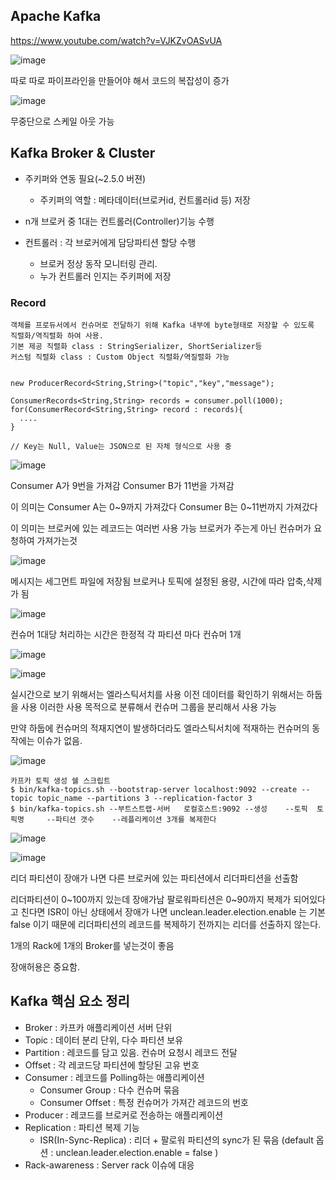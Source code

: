 ## Apache Kafka

https://www.youtube.com/watch?v=VJKZvOASvUA

![image](https://user-images.githubusercontent.com/58055835/161549778-62459d5b-e1d2-455b-bc9f-9ada043e4bea.png)

따로 따로 파이프라인을 만들어야 해서 코드의 복잡성이 증가


![image](https://user-images.githubusercontent.com/58055835/161549746-49c92f24-ebb1-44b9-ac4a-dded3fc1eab9.png)

무중단으로 스케일 아웃 가능


## Kafka Broker & Cluster

* 주키퍼와 연동 필요(~2.5.0 버젼)
  * 주키퍼의 역할 : 메타데이터(브로커id, 컨트롤러id 등) 저장
* n개 브로커 중 1대는 컨트롤러(Controller)기능 수행

* 컨트롤러 : 각 브로커에게 담당파티션 할당 수행
  * 브로커 정상 동작 모니터링 관리.
  * 누가 컨트롤러 인지는 주키퍼에 저장

### Record
```
객체를 프로듀서에서 컨슈머로 전달하기 위해 Kafka 내부에 byte형태로 저장할 수 있도록 직렬화/역직렬화 하여 사용.
기본 제공 직렬화 class : StringSerializer, ShortSerializer등
커스텀 직렬화 class : Custom Object 직렬화/역질렬화 가능


new ProducerRecord<String,String>("topic","key","message");

ConsumerRecords<String,String> records = consumer.poll(1000);
for(ConsumerRecord<String,String> record : records){
  ....
}

// Key는 Null, Value는 JSON으로 된 자체 형식으로 사용 중

```
![image](https://user-images.githubusercontent.com/58055835/161551827-ca073b8c-74b5-44d0-80cc-ac4ebfcc76e7.png)

Consumer A가 9번을 가져감
Consumer B가 11번을 가져감

이 의미는
Consumer A는 0~9까지 가져갔다
Consumer B는 0~11번까지 가져갔다

이 의미는
브로커에 있는 레코드는 여러번 사용 가능
브로커가 주는게 아닌 컨슈머가 요청하여 가져가는것

![image](https://user-images.githubusercontent.com/58055835/161552417-f61665fc-409d-487a-aa9d-2d94d095e3f1.png)

메시지는 세그먼트 파일에 저장됨
브로커나 토픽에 설정된 용량, 시간에 따라 압축,삭제가 됨

![image](https://user-images.githubusercontent.com/58055835/161552662-23296e92-e52f-4981-b022-b7d04006e886.png)

컨슈머 1대당 처리하는 시간은 한정적
각 파티션 마다 컨슈머 1개 

![image](https://user-images.githubusercontent.com/58055835/161553102-501258a8-c0d5-457a-853c-7f85b4fe61fd.png)

![image](https://user-images.githubusercontent.com/58055835/161553238-d3d8d80f-3e46-4d37-81c5-7493624aef4d.png)

실시간으로 보기 위해서는 엘라스틱서치를 사용
이전 데이터를 확인하기 위해서는 하둡을 사용
이러한 사용 목적으로 분류해서 컨슈머 그룹을 분리해서 사용 가능

만약 하둡에 컨슈머의 적재지연이 발생하더라도
엘라스틱서치에 적재하는 컨슈머의 동작에는 이슈가 없음.


![image](https://user-images.githubusercontent.com/58055835/161553573-8fefaed8-eda1-4c1c-8c7c-992034e509ac.png)


```
카프카 토픽 생성 쉘 스크립트
$ bin/kafka-topics.sh --bootstrap-server localhost:9092 --create --topic topic_name --partitions 3 --replication-factor 3
$ bin/kafka-topics.sh --부트스트랩-서버   로컬호스트:9092 --생성    --토픽  토픽명     --파티션 갯수    --레플리케이션 3개를 복제한다
```

![image](https://user-images.githubusercontent.com/58055835/161553677-bc4c03af-4140-4ef0-b4ae-16ff2d643524.png)

![image](https://user-images.githubusercontent.com/58055835/161553726-d8a71b8a-36e5-4e32-af70-15e127b050a9.png)

리더 파티션이 장애가 나면
다른 브로커에 있는 파티션에서 리더파티션을 선출함

리더파티션이 0~100까지 있는데 장애가남
팔로워파티션은 0~90까지 복제가 되어있다고 친다면
ISR이 아닌 상태에서 장애가 나면
unclean.leader.election.enable 는 기본 false 이기 때문에 리더파티션의 레코드를 복제하기 전까지는 리더를 선출하지 않는다.

1개의 Rack에 1개의 Broker를 넣는것이 좋음

장애허용은 중요함.

## Kafka 핵심 요소 정리

* Broker    : 카프카 애플리케이션 서버 단위
* Topic     : 데이터 분리 단위, 다수 파티션 보유
* Partition : 레코드를 담고 있음. 컨슈머 요청시 레코드 전달
* Offset    : 각 레코드당 파티션에 할당된 고유 번호
* Consumer  : 레코드를 Polling하는 애플리케이션
  * Consumer Group  : 다수 컨슈머 묶음
  * Consumer Offset : 특정 컨슈머가 가져간 레코드의 번호
* Producer  : 레코드를 브로커로 전송하는 애플리케이션
* Replication : 파티션 복제 기능
  * ISR(In-Sync-Replica) : 리더 + 팔로워 파티션의 sync가 된 묶음  (default 옵션 : unclean.leader.election.enable = false )
* Rack-awareness : Server rack 이슈에 대응



